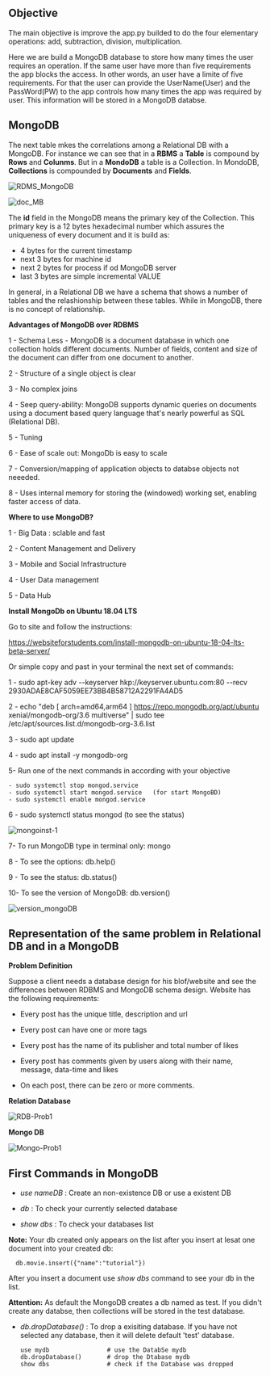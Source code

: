 ## Objective

The main objective is improve the app.py builded to do the four elementary operations: add, subtraction, division, multiplication.

Here we are build a MongoDB database to store how many times the user requires an operation. If the same user have more than five requirements the app blocks the access. In other words, an user have a limite of five requirements. For that the user can provide the UserName(User) and the PassWord(PW) to the app controls how many times the app was required by user. This information will be stored in a MongoDB databse.

## MongoDB

The next table mkes the correlations among a Relational DB with a MongoDB. For instance we can see that in a **RBMS** a **Table** is compound by **Rows** and **Colunms**. But in a **MondoDB** a table is a Collection. In MondoDB, **Collections** is compounded by **Documents** and **Fields**. 


![RDMS_MongoDB](https://user-images.githubusercontent.com/37953610/58112126-be7df400-7bea-11e9-9da1-8efb24a95417.png)

![doc_MB](https://user-images.githubusercontent.com/37953610/58112767-0d785900-7bec-11e9-8137-651067eed5fb.png)



The **id** field in the MongoDB means the primary key of the Collection. This primary key is a 12 bytes hexadecimal number which assures the uniqueness of every document and it is build as:

- 4 bytes for the current timestamp
- next 3 bytes for machine id
- next 2 bytes for process if od MongoDB server
- last 3 bytes are simple incremental VALUE

In general, in a Relational DB we have a schema that shows a number of tables and the relashionship between these tables. While in MongoDB, there is no concept of relationship.

**Advantages of  MongoDB over RDBMS**

  1 - Schema Less - MongoDB is a document database in which one collection holds different documents. Number of fields, content and size of the document can differ from one document to another.
  
  2 - Structure of a single object is clear
  
  3 - No complex joins
  
  4 - Seep query-ability: MongoDB supports dynamic queries on documents using a document based query language that's nearly powerful as SQL (Relational DB).
  
  5 - Tuning
  
  6 - Ease of scale out: MongoDb is easy to scale
  
  7 - Conversion/mapping of application objects to databse objects not neeeded. 
  
  8 - Uses internal memory for storing the (windowed) working set, enabling faster access of data.
  
  **Where to use MongoDB?**
  
   1 - Big Data : sclable and fast
   
   2 - Content Management and Delivery
   
   3 - Mobile and Social Infrastructure
   
   4 - User Data management
   
   5 - Data Hub
   
**Install MongoDb on Ubuntu 18.04 LTS**
   
Go to site and follow the instructions:

   https://websiteforstudents.com/install-mongodb-on-ubuntu-18-04-lts-beta-server/
   
Or simple copy and past in your terminal the next set of commands:

  1 - sudo apt-key adv --keyserver hkp://keyserver.ubuntu.com:80 --recv 2930ADAE8CAF5059EE73BB4B58712A2291FA4AD5
  
  2 - echo "deb [ arch=amd64,arm64 ] https://repo.mongodb.org/apt/ubuntu xenial/mongodb-org/3.6 multiverse" | sudo tee /etc/apt/sources.list.d/mongodb-org-3.6.list
  
  3 - sudo apt update
  
  4 - sudo apt install -y mongodb-org 
  
  5- Run one of the next commands in according with your objective
  
    - sudo systemctl stop mongod.service
    - sudo systemctl start mongod.service   (for start MongoBD)
    - sudo systemctl enable mongod.service
   
 6 - sudo systemctl status mongod    (to see the status)
 
 ![mongoinst-1](https://user-images.githubusercontent.com/37953610/58115754-ac07b880-7bf2-11e9-963a-6aeed7847b02.png)
 
 7- To run MongoDB type in terminal only: mongo
 
 8 - To see the options: db.help()
 
 9 - To see the status:  db.status()
 
 10- To see the version of MongoDB: db.version()
 
 ![version_mongoDB](https://user-images.githubusercontent.com/37953610/58115875-e8d3af80-7bf2-11e9-93d3-d192c01f2ee7.png)
 
 ## Representation of the same problem in Relational DB and in a MongoDB
 
 **Problem Definition**
 
 Suppose a client needs a database design for his blof/website and see the differences between RDBMS and MongoDB schema design. Website has the following requirements:
 
 - Every post has the unique title, description and url
 
 - Every post can have one or more tags
 
 - Every post has the name of its publisher and total number of likes
 
 - Every post has comments given by users along with their name, message, data-time and likes
 
 - On each post, there can be zero or more comments.
 
 **Relation Database**
 
 ![RDB-Prob1](https://user-images.githubusercontent.com/37953610/58119602-45d36380-7bfb-11e9-81c5-432cc81c9174.png)
 
 **Mongo DB**
 
 ![Mongo-Prob1](https://user-images.githubusercontent.com/37953610/58119629-4ff56200-7bfb-11e9-90f4-af7c3ecc9232.png)
 
 ## First Commands in MongoDB
 
 - _use nameDB_ : Create an non-existence DB or use a existent DB
 
 - _db_ : To check your currently selected database
 
 - _show dbs_ : To check your databases list
 
 **Note:** Your db created only appears on the list after you insert at lesat one document into your created db:
 
      db.movie.insert({"name":"tutorial"})

After you insert a document use _show dbs_ command to see your db in the list. 

**Attention:** As default the MongoDB creates a db named as test. If you didn't create any databse, then collections will be stored in the test database. 

  - _db.dropDatabase()_ : To drop a exisiting database. If you have not selected any database, then it will delete default 'test' database.
  
        use mydb                # use the DatabSe mydb
        db.dropDatabase()       # drop the Dtabase mydb
        show dbs                # check if the Database was dropped 

